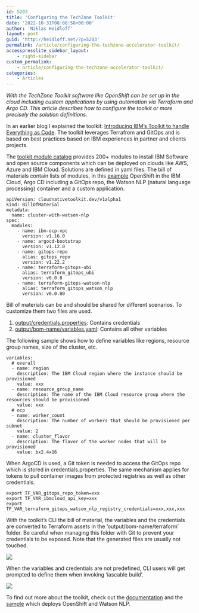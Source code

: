 ```yaml
---
id: 5203
title: 'Configuring the TechZone Toolkit'
date: '2022-10-31T08:08:58+00:00'
author: 'Niklas Heidloff'
layout: post
guid: 'http://heidloff.net/?p=5203'
permalink: /article/configuring-the-techzone-accelerator-toolkit/
accesspresslite_sidebar_layout:
    - right-sidebar
custom_permalink:
    - article/configuring-the-techzone-accelerator-toolkit/
categories:
    - Articles
---
```


*With the TechZone Toolkit software like OpenShift can be set up in the cloud including custom applications by using automation via Terraform and Argo CD. This article describes how to configure the toolkit or more precisely the solution definitions.*

In an earlier blog I explained the toolkit: [Introducing IBM’s Toolkit to handle Everything as Code](http://heidloff.net/article/introducing-ibms-toolkit-to-handle-everything-as-code/). The toolkit leverages Terrafrom and GitOps and is based on best practices based on IBM experiences in partner and clients projects.

The [toolkit module catalog](https://modules.cloudnativetoolkit.dev/) provides 200+ modules to install IBM Software and open source components which can be deployed on clouds like AWS, Azure and IBM Cloud. Solutions are defined in yaml files. The bill of materials contain lists of modules, in this [example](https://github.com/IBM/watson-automation/blob/e92c9cef8acb1bd5c57177dad3d91c42ff9c8aee/roks-new-nlp/bom.yaml#L27) OpenShift in the IBM Cloud, Argo CD including a GitOps repo, the Watson NLP (natural language processing) container and a custom application.

```
apiVersion: cloudnativetoolkit.dev/v1alpha1
kind: BillOfMaterial
metadata:
  name: cluster-with-watson-nlp
spec:
  modules:
    - name: ibm-ocp-vpc
      version: v1.16.0
    - name: argocd-bootstrap
      version: v1.12.0
    - name: gitops-repo
      alias: gitops_repo
      version: v1.22.2
    - name: terraform-gitops-ubi
      alias: terraform_gitops_ubi
      version: v0.0.8
    - name: terraform-gitops-watson-nlp
      alias: terraform_gitops_watson_nlp
      version: v0.0.80
```

Bill of materials can be and should be shared for different scenarios. To customize them two files are used.

1. [output/credentials.properties](https://github.com/IBM/watson-automation/blob/e92c9cef8acb1bd5c57177dad3d91c42ff9c8aee/roks-new-nlp/output/credentials-template.properties): Contains credentials
2. [output/bom-name/variables.yaml](https://github.com/IBM/watson-automation/blob/e92c9cef8acb1bd5c57177dad3d91c42ff9c8aee/roks-new-nlp/output/cluster-with-watson-nlp/variables-template.yaml): Contains all other variables

The following sample shows how to define variables like regions, resource group names, size of the cluster, etc.

```
variables:
  # overall
  - name: region
    description: The IBM Cloud region where the instance should be provisioned
    value: xxx
  - name: resource_group_name
    description: The name of the IBM Cloud resource group where the resources should be provisioned
    value: xxx
  # ocp
  - name: worker_count
    description: The number of workers that should be provisioned per subnet
    value: 2
  - name: cluster_flavor
    description: The flavor of the worker nodes that will be provisioned
    value: bx2.4x16
```

When ArgoCD is used, a Git token is needed to access the GitOps repo which is stored in credentials.properties. The same mechanism applies for tokens to pull container images from protected registries as well as other credentials.

```
export TF_VAR_gitops_repo_token=xxx
export TF_VAR_ibmcloud_api_key=xxx
export TF_VAR_terraform_gitops_watson_nlp_registry_credentials=xxx,xxx,xxx
```

With the toolkit’s CLI the bill of material, the variables and the credentials are converted to Terraform assets in the ‘output/bom-name/terraform’ folder. Be careful when managing this folder with Git to prevent your credentials to be exposed. Note that the generated files are usually not touched.

![](../../wp-content/uploads/2022/10/Screenshot-2022-10-31-at-09.13.07.png)

When the variables and credentials are not predefined, CLI users will get prompted to define them when invoking ‘iascable build’.

![](../../wp-content/uploads/2022/10/Screenshot-2022-10-31-at-09.04.40.png)

To find out more about the toolkit, check out the [documentation](https://operate.cloudnativetoolkit.dev/) and the [sample](https://github.com/IBM/watson-automation) which deploys OpenShift and Watson NLP.